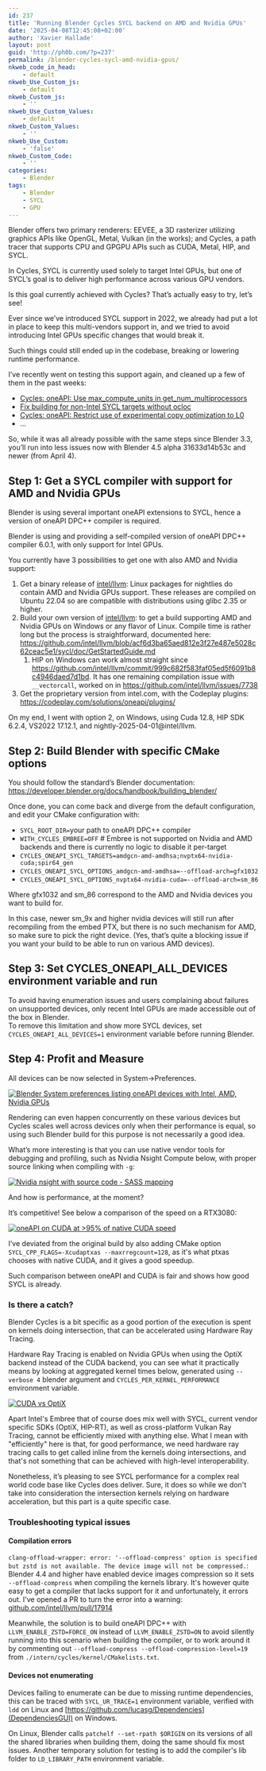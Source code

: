 ```yaml
---
id: 237
title: 'Running Blender Cycles SYCL backend on AMD and Nvidia GPUs'
date: '2025-04-08T12:45:08+02:00'
author: 'Xavier Hallade'
layout: post
guid: 'http://ph0b.com/?p=237'
permalink: /blender-cycles-sycl-amd-nvidia-gpus/
nkweb_code_in_head:
    - default
nkweb_Use_Custom_js:
    - default
nkweb_Custom_js:
    - ''
nkweb_Use_Custom_Values:
    - default
nkweb_Custom_Values:
    - ''
nkweb_Use_Custom:
    - 'false'
nkweb_Custom_Code:
    - ''
categories:
    - Blender
tags:
    - Blender
    - SYCL
    - GPU
---
```


Blender offers two primary renderers: EEVEE, a 3D rasterizer utilizing graphics APIs like OpenGL, Metal, Vulkan (in the works); and Cycles, a path tracer that supports CPU and GPGPU APIs such as CUDA, Metal, HIP, and SYCL.

In Cycles, SYCL is currently used solely to target Intel GPUs, but one of SYCL’s goal is to deliver high performance across various GPU vendors.

Is this goal currently achieved with Cycles? That’s actually easy to try, let’s see!

Ever since we’ve introduced SYCL support in 2022, we already had put a lot in place to keep this multi-vendors support in, and we tried to avoid introducing Intel GPUs specific changes that would break it.

Such things could still ended up in the codebase, breaking or lowering runtime performance.

I’ve recently went on testing this support again, and cleaned up a few of them in the past weeks:

- [Cycles: oneAPI: Use max_compute_units in get_num_multiprocessors](https://projects.blender.org/blender/blender/commit/7a257359f8abfee93cae6daf3bb0552d37aece26)
- [Fix building for non-Intel SYCL targets without ocloc](https://projects.blender.org/blender/blender/commit/3dd6104c87caffac31058761b1df3f6fdb3de314)
- [Cycles: oneAPI: Restrict use of experimental copy optimization to L0](https://projects.blender.org/blender/blender/commit/795a76029a1d9afe652e2f9481b15e61cfc33b72)
- …

So, while it was all already possible with the same steps since Blender 3.3, you’ll run into less issues now with Blender 4.5 alpha 31633d14b53c and newer (from April 4).

## Step 1: Get a SYCL compiler with support for AMD and Nvidia GPUs

Blender is using several important oneAPI extensions to SYCL, hence a version of oneAPI DPC++ compiler is required.

Blender is using and providing a self-compiled version of oneAPI DPC++ compiler 6.0.1, with only support for Intel GPUs.

You currently have 3 possibilities to get one with also AMD and Nvidia support:

1. Get a binary release of [intel/llvm](https://github.com/intel/llvm): Linux packages for nightlies do contain AMD and Nvidia GPUs support. These releases are compiled on Ubuntu 22.04 so are compatible with distributions using glibc 2.35 or higher.
2. Build your own version of [intel/llvm](https://github.com/intel/llvm): to get a build supporting AMD and Nvidia GPUs on Windows or any flavor of Linux. Compile time is rather long but the process is straightforward, documented here: <https://github.com/intel/llvm/blob/acf6d3ba65aed812e3f27e487e5028c62ceac5e1/sycl/doc/GetStartedGuide.md>
    1. HIP on Windows can work almost straight since <https://github.com/intel/llvm/commit/999c682f583faf05ed5f6091b8c4946daed7d1bd>. It has one remaining compilation issue with `__vectorcall`, worked on in <https://github.com/intel/llvm/issues/7738>
3. Get the proprietary version from intel.com, with the Codeplay plugins: <https://codeplay.com/solutions/oneapi/plugins/>

On my end, I went with option 2, on Windows, using Cuda 12.8, HIP SDK 6.2.4, VS2022 17.12.1, and nightly-2025-04-01@intel/llvm.

## Step 2: Build Blender with specific CMake options

You should follow the standard’s Blender documentation: <https://developer.blender.org/docs/handbook/building_blender/>

Once done, you can come back and diverge from the default configuration, and edit your CMake configuration with:

- `SYCL_ROOT_DIR=`your path to oneAPI DPC++ compiler
- `WITH_CYCLES_EMBREE=OFF` # Embree is not supported on Nvidia and AMD backends and there is currently no logic to disable it per-target
- `CYCLES_ONEAPI_SYCL_TARGETS=amdgcn-amd-amdhsa;nvptx64-nvidia-cuda;spir64_gen`
- `CYCLES_ONEAPI_SYCL_OPTIONS_amdgcn-amd-amdhsa=--offload-arch=gfx1032`
- `CYCLES_ONEAPI_SYCL_OPTIONS_nvptx64-nvidia-cuda=--offload-arch=sm_86`

Where gfx1032 and sm_86 correspond to the AMD and Nvidia devices you want to build for.

In this case, newer sm_9x and higher nvidia devices will still run after recompiling from the embed PTX, but there is no such mechanism for AMD, so make sure to pick the right device. (Yes, that’s quite a blocking issue if you want your build to be able to run on various AMD devices).

## Step 3: Set CYCLES_ONEAPI_ALL_DEVICES environment variable and run

To avoid having enumeration issues and users complaining about failures on unsupported devices, only recent Intel GPUs are made accessible out of the box in Blender.  
To remove this limitation and show more SYCL devices, set `CYCLES_ONEAPI_ALL_DEVICES=1` environment variable before running Blender.

## Step 4: Profit and Measure

All devices can be now selected in System->Preferences.

[![Blender System preferences listing oneAPI devices with Intel, AMD, Nvidia GPUs](http://ph0b.com/wp-content/uploads/2025/04/multi-vendors-cycles-preferences.png)](http://ph0b.com/wp-content/uploads/2025/04/multi-vendors-cycles-preferences.png)

Rendering can even happen concurrently on these various devices but Cycles scales well across devices only when their performance is equal, so using such Blender build for this purpose is not necessarily a good idea.

What’s more interesting is that you can use native vendor tools for debugging and profiling, such as Nvidia Nsight Compute below, with proper source linking when compiling with `-g`:

[![Nvidia nsight with source code - SASS mapping](http://ph0b.com/wp-content/uploads/2025/04/nsight.png)](http://ph0b.com/wp-content/uploads/2025/04/nsight.png)

And how is performance, at the moment?

It’s competitive! See below a comparison of the speed on a RTX3080:

[![oneAPI on CUDA at >95% of native CUDA speed](http://ph0b.com/wp-content/uploads/2025/04/oneapi-cuda.png)](http://ph0b.com/wp-content/uploads/2025/04/oneapi-cuda.png)

I’ve deviated from the original build by also adding CMake option `SYCL_CPP_FLAGS=-Xcudaptxas --maxrregcount=128`, as it's what ptxas chooses with native CUDA, and it gives a good speedup.

Such comparison between oneAPI and CUDA is fair and shows how good SYCL is already.

### Is there a catch?

Blender Cycles is a bit specific as a good portion of the execution is spent on kernels doing intersection, that can be accelerated using Hardware Ray Tracing.

Hardware Ray Tracing is enabled on Nvidia GPUs when using the OptiX backend instead of the CUDA backend, you can see what it practically means by looking at aggregated kernel times below, generated using `--verbose 4` blender argument and `CYCLES_PER_KERNEL_PERFORMANCE` environment variable.

[![CUDA vs OptiX](http://ph0b.com/wp-content/uploads/2025/04/cuda-optix.png)](http://ph0b.com/wp-content/uploads/2025/04/cuda-optix.png)

Apart Intel's Embree that of course does mix well with SYCL, current vendor specific SDKs (OptiX, HIP-RT), as well as cross-platform Vulkan Ray Tracing, cannot be efficiently mixed with anything else. 
What I mean with "efficiently" here is that, for good performance, we need hardware ray tracing calls to get called inline from the kernels doing intersections, and that's not something that can be achieved with high-level interoperability.

Nonetheless, it’s pleasing to see SYCL performance for a complex real world code base like Cycles does deliver. Sure, it does so while we don't take into consideration the intersection kernels relying on hardware acceleration, but this part is a quite specific case.

### Troubleshooting typical issues

#### Compilation errors

`clang-offload-wrapper: error: '--offload-compress' option is specified but zstd is not available. The device image will not be compressed.`: Blender 4.4 and higher have enabled device images compression so it sets `--offload-compress` when compiling the kernels library. It's however quite easy to get a compiler that lacks support for it and unfortunately, it errors out.
I've opened a PR to turn the error into a warning: [github.com/intel/llvm/pull/17914](https://github.com/intel/llvm/pull/17914)

Meanwhile, the solution is to build oneAPI DPC++ with `LLVM_ENABLE_ZSTD=FORCE_ON` instead of `LLVM_ENABLE_ZSTD=ON` to avoid silently running into this scenario when building the compiler, or to work around it by commenting out `--offload-compress --offload-compression-level=19` from `./intern/cycles/kernel/CMakelists.txt`.

#### Devices not enumerating 

Devices failing to enumerate can be due to missing runtime dependencies, this can be traced with `SYCL_UR_TRACE=1` environment variable, verified with `ldd` on Linux and [https://github.com/lucasg/Dependencies](DependenciesGUI) on Windows.

On Linux, Blender calls `patchelf --set-rpath $ORIGIN` on its versions of all the shared libraries when building them, doing the same should fix most issues. Another temporary solution for testing is to add the compiler's lib folder to `LD_LIBRARY_PATH` environment variable.